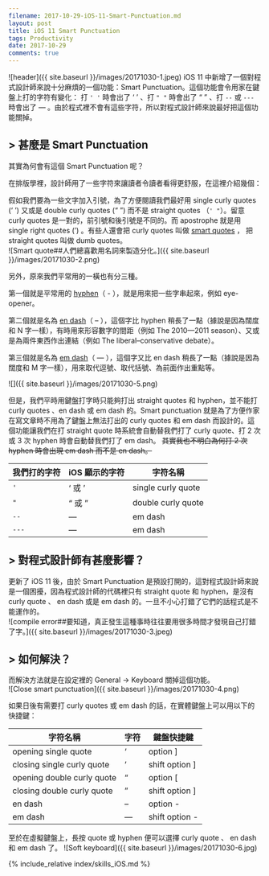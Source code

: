 ```yaml
---
filename: 2017-10-29-iOS-11-Smart-Punctuation.md
layout: post
title: iOS 11 Smart Punctuation
tags: Productivity
date: 2017-10-29
comments: true
---
```


![header]({{ site.baseurl }}/images/20171030-1.jpeg)
iOS 11 中新增了一個對程式設計師來說十分麻煩的一個功能：Smart Punctuation。這個功能會令用家在鍵盤上打的字符有變化： 打 `' '` 時會出了 ‘ ’ 、打 `" "` 時會出了 “ ” 、打 `--` 或 `---` 時會出了 — 。由於程式裡不會有這些字符，所以對程式設計師來說最好把這個功能關掉。

## > 甚麼是 Smart Punctuation
其實為何會有這個 Smart Punctuation 呢？

在排版學裡，設計師用了一些字符來讓讀者令讀者看得更舒服，在這裡介紹幾個：

假如我們要為一些文字加入引號，為了方便閱讀我們最好用 single curly quotes (‘ ’) 又或是 double curly quotes (“ ”) 而不是 straight quotes （`' "`）。留意 curly quotes 是一對的，前引號和後引號是不同的。而 apostrophe 就是用 single right quotes (’) 。有些人還會把 curly quotes 叫做 [smart quotes](https://practicaltypography.com/straight-and-curly-quotes.html) ， 把 straight quotes 叫做 dumb quotes。  
![Smart quote##人們總喜歡用名詞來製造分化。]({{ site.baseurl }}/images/20171030-2.png)

另外，原來我們平常用的一橫也有分三種。

第一個就是平常用的 [hyphen](http://www.thepunctuationguide.com/hyphen.html)（ - ），就是用來把一些字串起來，例如 eye-opener。

第二個就是名為 [en dash](http://www.thepunctuationguide.com/en-dash.html)（ – ），這個字比 hyphen 稍長了一點（據說是因為闊度和 N 字一樣），有時用來形容數字的間距（例如 The 2010—2011 season）、又或是為兩件東西作出連結（例如 The liberal–conservative debate）。

第三個就是名為 [em dash](http://www.thepunctuationguide.com/em-dash.html)（ — ），這個字又比 en dash 稍長了一點（據說是因為闊度和 M 字一樣），用來取代逗號、取代括號、為前面作出重點等。

![]({{ site.baseurl }}/images/20171030-5.png)

但是，我們平時用鍵盤打字時只能夠打出 straight quotes 和 hyphen，並不能打 curly quotes 、en dash 或 em dash 的。Smart punctuation 就是為了方便作家在寫文章時不用為了鍵盤上無法打出的 curly quotes 和 em dash 而設計的。這個功能讓我們在打 straight quote 時系統會自動替我們打了 curly quote、打 2 次或 3 次 hyphen 時會自動替我們打了 em dash。 ~~其實我也不明白為何打 2 次 hyphen 時會出現 em dash 而不是 en dash。~~

|我們打的字符|iOS 顯示的字符|字符名稱|
|---|---|---|
|`'`|‘ 或 ’|single curly quote|
|`"`|“ 或 ”|double curly quote|
|`--`|—|em dash|
|`---`|—|em dash|

## > 對程式設計師有甚麼影響？
更新了 iOS 11 後，由於 Smart Punctuation 是預設打開的，這對程式設計師來說是一個困擾，因為程式設計師的代碼裡只有 straight quote 和 hyphen，是沒有 curly quote 、 en dash 或是 em dash 的。一旦不小心打錯了它們的話程式是不能運作的。  
![compile error##要知道，真正發生這種事時往往要用很多時間才發現自己打錯了字。]({{ site.baseurl }}/images/20171030-3.jpeg)

## > 如何解決？
而解決方法就是在設定裡的 General -> Keyboard 關掉這個功能。  
![Close smart punctuation]({{ site.baseurl }}/images/20171030-4.png)

如果日後有需要打 curly quotes 或 em dash 的話，在實體鍵盤上可以用以下的快捷鍵：

|字符名稱|字符|鍵盤快捷鍵|
|---|---|---|
|opening single quote|‘|option ]|
|closing single curly quote|’|shift option ]|
|opening double curly quote|“|option [|
|closing double curly quote|”|shift option ]|
|en dash|–|option -|
|em dash|—|shift option -|

至於在虛擬鍵盤上，長按 quote 或 hyphen 便可以選擇 curly quote 、 en dash 和 em dash 了。
![Soft keyboard]({{ site.baseurl }}/images/20171030-6.jpg)

{% include_relative index/skills_iOS.md %}